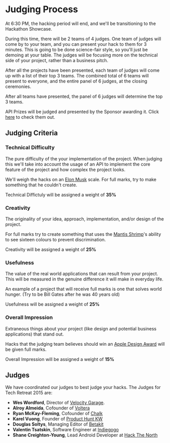 # Judging Process

At 6:30 PM, the hacking period will end, and we'll be transitioning to the Hackathon Showcase. 

During this time, there will be 2 teams of 4 judges. One team of judges will come by to your team, and you can present your hack to them for 3 minutes. This is going to be done science-fair style, so you'll just be demoing at your table.
The judges will be focusing more on the technical side of your project, rather than a business pitch.

After all the projects have been presented, each team of judges will come up with a list of their top 3 teams. 
The combined total of 6 teams will present to everyone, and the entire panel of 6 judges, at the closing ceremonies. 

After all teams have presented, the panel of 6 judges will determine the top 3 teams.

API Prizes will be judged and presented by the Sponsor awarding it. Click [here](https://github.com/TechRetreat/documents/blob/master/hackathon/prizes.md) to check them out.

## Judging Criteria

### Technical Difficulty
The pure difficulty of the your implementation of the project. When judging this we'll take into account the usage of an API to implement the core feature of the project and how complex the project looks.

We'll weigh the hacks on an [Elon Musk](https://en.wikipedia.org/wiki/Elon_Musk) scale.  For full marks, try to make something that he couldn't create.

Technical Diffictuly will be assigned a weight of **35%**

### Creativity
The originality of your idea, approach, implementation, and/or design of the project.

For full marks try to create something that uses the [Mantis Shrimp](https://en.wikipedia.org/wiki/Mantis_shrimp)'s ability to see sixteen colours to prevent discrimination.

Creativity will be assigned a weight of **25%**

### Usefulness
The value of the real world applications that can result from your project.  This will be measured in the genuine difference it will make in everyday life.

An example of a project that will receive full marks is one that solves world hunger. (Try to be Bill Gates after he was 40 years old)

Usefulness will be assigned a weight of **25%**

### Overall Impression 
Extraneous things about your project (like design and potential business applications) that stand out.

Hacks that the judging team believes should win an [Apple Design Award](https://developer.apple.com/design/awards/) will be given full marks.

Overall Impression will be assigned a weight of **15%**

## Judges
We have coordinated our judges to best judge your hacks.  The Judges for Tech Retreat 2015 are:

- **Wes Wordford**, Director of [Velocity Garage](http://velocity.uwaterloo.ca/workspaces/velocity-garage/).
- **Alroy Almeida**, Cofounder of [Voltera](https://www.kickstarter.com/projects/voltera/voltera-your-circuit-board-prototyping-machine)
- **Ryan McKay-Fleming**, Cofounder of [Chalk](https://www.chalk.com/)
- **Karel Vuong**, Founder of [Product Hunt KW](http://producthuntkw.com/)
- **Douglas Soltys**, Managing Editor of [Betakit](http://betakit.com/)
- **Valentin Tsatskin**, Software Engineer at [Indiegogo](https://www.indiegogo.com/)
- **Shane Creighton-Young**, Lead Android Developer at [Hack The North](http://hackthenorth.com/)
